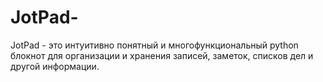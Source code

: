 # JotPad-
JotPad - это интуитивно понятный и многофункциональный python блокнот для организации и хранения записей, заметок, списков дел и другой информации.
